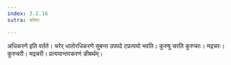 ```yaml
---
index: 3.2.16
sutra: चरेष्टः

---
```

अधिकरणे इति वर्तते। चरेर् धातोरधिकरणे सुबन्त उपपदे टप्रत्ययो भवति। कुरुषु चरति कुरुचरः। मद्रचरः। कुरुचरी। मद्रचरी। प्रत्ययान्तरकरणं ङीबर्थम्।